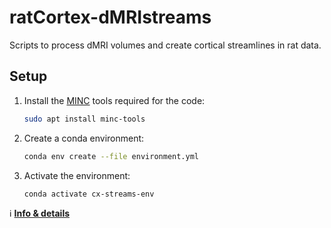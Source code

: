 # ratCortex-dMRIstreams

Scripts to process dMRI volumes and create cortical streamlines in rat data.

## Setup

1. Install the [MINC](https://en.wikibooks.org/wiki/MINC) tools required for the code:
    ```bash
    sudo apt install minc-tools
    ```

2. Create a conda environment:
    ```bash
    conda env create --file environment.yml
    ```

3. Activate the environment:
    ```bash
    conda activate cx-streams-env
    ```

:information_source: [**Info & details**](https://hackmd.io/@servindc/ratCortex-dMRI)